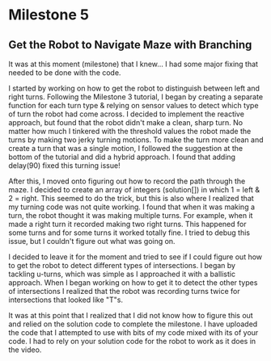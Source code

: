 # Milestone 5
## Get the Robot to Navigate Maze with Branching

It was at this moment (milestone) that I knew... I had some major fixing that needed to be done with the code. 

I started by working on how to get the robot to distinguish between left and right turns. Following the Milestone 3 tutorial, I began by creating a separate function for each turn type & relying on sensor values to detect which type of turn the robot had come across. I decided to implement the reactive approach, but found that the robot didn't make a clean, sharp turn. No matter how much I tinkered with the threshold values the robot made the turns by making two jerky turning motions. To make the turn more clean and create a turn that was a single motion, I followed the suggestion at the bottom of the tutorial and did a hybrid approach. I found that adding delay(90) fixed this turning issue!

After this, I moved onto figuring out how to record the path through the maze. I decided to create an array of integers (solution[]) in which 1 = left & 2 = right. This seemed to do the trick, but this is also where I realized that my turning code was not quite working. I found that when it was making a turn, the robot thought it was making multiple turns. For example, when it made a right turn it recorded making two right turns. This happened for some turns and for some turns it worked totally fine. I tried to debug this issue, but I couldn't figure out what was going on. 

I decided to leave it for the moment and tried to see if I could figure out how to get the robot to detect different types of intersections. I began by tackling u-turns, which was simple as I approached it with a ballistic approach. When I began working on how to get it to detect the other types of intersections I realized that the robot was recording turns twice for intersections that looked like "T"s. 

It was at this point that I realized that I did not know how to figure this out and relied on the solution code to complete the milestone. I have uploaded the code that I attempted to use with bits of my code mixed with its of your code. I had to rely on your solution code for the robot to work as it does in the video.


